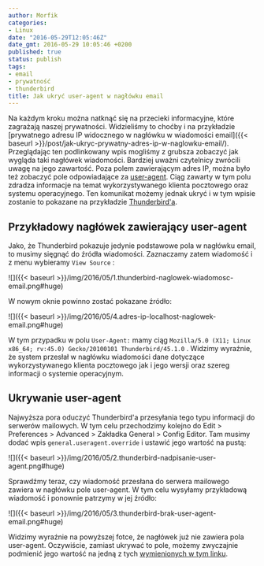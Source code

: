```yaml
---
author: Morfik
categories:
- Linux
date: "2016-05-29T12:05:46Z"
date_gmt: 2016-05-29 10:05:46 +0200
published: true
status: publish
tags:
- email
- prywatność
- thunderbird
title: Jak ukryć user-agent w nagłówku email
---
```


Na każdym kroku można natknąć się na przecieki informacyjne, które zagrażają naszej prywatności.
Widzieliśmy to choćby i na przykładzie [prywatnego adresu IP widocznego w nagłówku w wiadomości
email]({{< baseurl >}}/post/jak-ukryc-prywatny-adres-ip-w-naglowku-email/). Przeglądając ten
podlinkowany wpis mogliśmy z grubsza zobaczyć jak wygląda taki nagłówek wiadomości. Bardziej uważni
czytelnicy zwrócili uwagę na jego zawartość. Poza polem zawierającym adres IP, można było też
zobaczyć pole odpowiadające za [user-agent](https://pl.wikipedia.org/wiki/User_agent). Ciąg zawarty
w tym polu zdradza informacje na temat wykorzystywanego klienta pocztowego oraz systemu
operacyjnego. Ten komunikat możemy jednak ukryć i w tym wpisie zostanie to pokazane na przykładzie
[Thunderbird'a](https://www.mozilla.org/pl/thunderbird/).

<!--more-->
## Przykładowy nagłówek zawierający user-agent

Jako, że Thunderbird pokazuje jedynie podstawowe pola w nagłówku email, to musimy sięgnąć do źródła
wiadomości. Zaznaczamy zatem wiadomość i z menu wybieramy `View Source` :

![]({{< baseurl >}}/img/2016/05/1.thunderbird-naglowek-wiadomosc-email.png#huge)

W nowym oknie powinno zostać pokazane źródło:

![]({{< baseurl >}}/img/2016/05/4.adres-ip-localhost-naglowek-email.png#huge)

W tym przypadku w polu `User-Agent:` mamy ciąg `Mozilla/5.0 (X11; Linux x86_64; rv:45.0)
Gecko/20100101 Thunderbird/45.1.0` . Widzimy wyraźnie, że system przesłał w nagłówku wiadomości dane
dotyczące wykorzystywanego klienta pocztowego jak i jego wersji oraz szereg informacji o systemie
operacyjnym.

## Ukrywanie user-agent

Najwyższa pora oduczyć Thunderbird'a przesyłania tego typu informacji do serwerów mailowych. W tym
celu przechodzimy kolejno do Edit > Preferences > Advanced > Zakładka General > Config Editor.
Tam musimy dodać wpis `general.useragent.override` i ustawić jego wartość na pustą:

![]({{< baseurl >}}/img/2016/05/2.thunderbird-nadpisanie-user-agent.png#huge)

Sprawdźmy teraz, czy wiadomość przesłana do serwera mailowego zawiera w nagłówku pole user-agent. W
tym celu wysyłamy przykładową wiadomość i ponownie patrzymy w jej źródło:

![]({{< baseurl >}}/img/2016/05/3.thunderbird-brak-user-agent-email.png#huge)

Widzimy wyraźnie na powyższej fotce, że nagłówek już nie zawiera pola user-agent. Oczywiście,
zamiast ukrywać to pole, możemy zwyczajnie podmienić jego wartość na jedną z tych [wymienionych w
tym linku](https://developer.mozilla.org/en-US/docs/Web/HTTP/Headers/User-Agent/Firefox).
